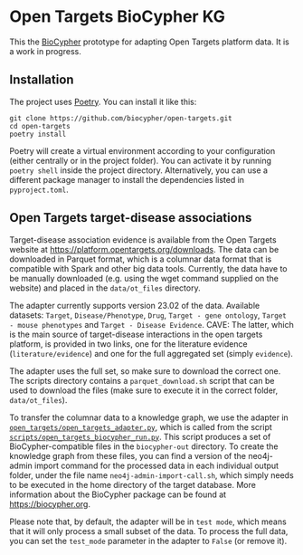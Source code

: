 # Open Targets BioCypher KG

This the [BioCypher](https://biocypher.org) prototype for adapting Open Targets
platform data. It is a work in progress.

## Installation

The project uses [Poetry](https://python-poetry.org). You can install it like
this:

```
git clone https://github.com/biocypher/open-targets.git
cd open-targets
poetry install
```

Poetry will create a virtual environment according to your configuration (either
centrally or in the project folder). You can activate it by running `poetry
shell` inside the project directory. Alternatively, you can use a different
package manager to install the dependencies listed in `pyproject.toml`.

## Open Targets target-disease associations

Target-disease association evidence is available from the Open Targets website
at https://platform.opentargets.org/downloads. The data can be downloaded in
Parquet format, which is a columnar data format that is compatible with Spark
and other big data tools. Currently, the data have to be manually downloaded
(e.g. using the wget command supplied on the website) and placed in the
`data/ot_files` directory. 

The adapter currently supports version 23.02 of the
data. Available datasets: `Target`, `Disease/Phenotype`, `Drug`, `Target - gene
ontology`, `Target - mouse phenotypes` and `Target - Disease Evidence`. CAVE:
The latter, which is the main source of target-disease interactions in the open
targets platform, is provided in two links, one for the literature evidence
(`literature/evidence`) and one for the full aggregated set (simply `evidence`).

The adapter uses the full set, so make sure to download the correct one. The
scripts directory contains a `parquet_download.sh` script that can be used to
download the files (make sure to execute it in the correct folder,
`data/ot_files`).

To transfer the columnar data to a knowledge graph, we use the adapter in
[`open_targets/open_targets_adapter.py`](open_targets/open_targets_adapter.py), which is called from the
script [`scripts/open_targets_biocypher_run.py`](scripts/open_targets_biocypher_run.py). This script produces a set of
BioCypher-compatible files in the `biocypher-out` directory. To create the
knowledge graph from these files, you can find a version of the neo4j-admin
import command for the processed data in each individual output folder, under
the file name `neo4j-admin-import-call.sh`, which simply needs to be executed in
the home directory of the target database. More information about the BioCypher
package can be found at https://biocypher.org.

Please note that, by default, the adapter will be in `test mode`, which means
that it will only process a small subset of the data. To process the full data,
you can set the `test_mode` parameter in the adapter to `False` (or remove it).
